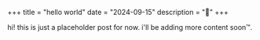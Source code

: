 +++
title = "hello world"
date = "2024-09-15"
description = "👋"
+++

hi! this is just a placeholder post for now. i'll be adding more content soon™.